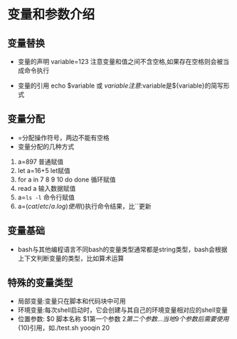# 变量和参数介绍

## 变量替换
- 变量的声明
variable=123 注意变量和值之间不含空格,如果存在空格则会被当成命令执行

- 变量的引用
echo $variable 或 ${variable}
注意:$variable是${variable}的简写形式

## 变量分配
- =分配操作符号，两边不能有空格
- 变量分配的几种方式
 1. a=897 普通赋值
 2. let a=16+5 let赋值
 3. for a in 7 8 9 10 do done  循环赋值
 4. read a 输入数据赋值
 5. a=`ls -l` 命令行赋值
 6. a=$(cat /etc/a.log) 使用$()执行命令结果，比``更新

## 变量基础
- bash与其他编程语言不同bash的变量类型通常都是string类型，bash会根据上下文判断变量的类型，比如算术运算

## 特殊的变量类型
- 局部变量:变量只在脚本和代码块中可用
- 环境变量:每次shell启动时，它会创建与其自己的环境变量相对应的shell变量
- 位置参数: $0 脚本名称 $1第一个参数 $2第二个参数...当地9个参数后需要使用${10}引用，如./test.sh yooqin 20
